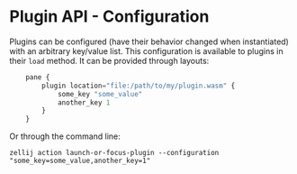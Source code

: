 # Plugin API - Configuration
Plugins can be configured (have their behavior changed when instantiated) with an arbitrary key/value list.
This configuration is available to plugins in their `load` method. It can be provided through layouts:

```javascript
    pane {
        plugin location="file:/path/to/my/plugin.wasm" {
            some_key "some_value"
            another_key 1
        }
    }
```

Or through the command line:
```
zellij action launch-or-focus-plugin --configuration "some_key=some_value,another_key=1"
```

